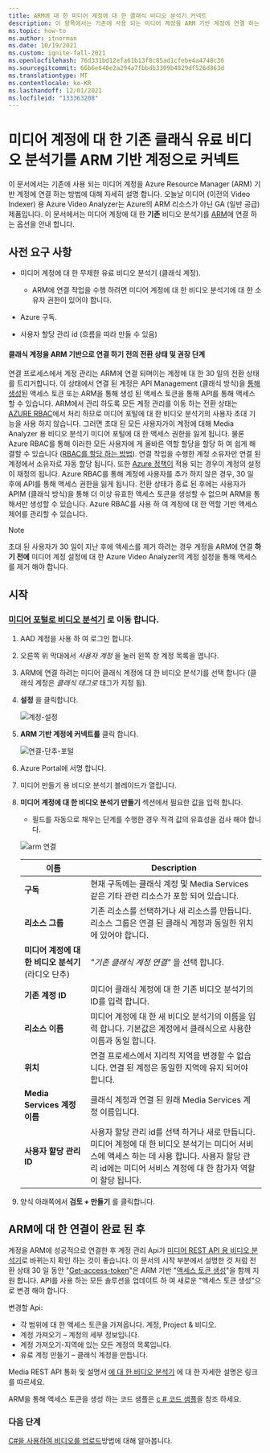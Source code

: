 ```yaml
---
title: ARM에 대 한 미디어 계정에 대 한 클래식 비디오 분석기 커넥트
description: 이 항목에서는 기존에 사용 되는 미디어 계정을 ARM 기반 계정에 연결 하는 방법을 설명 합니다.
ms.topic: how-to
ms.author: itnorman
ms.date: 10/19/2021
ms.custom: ignite-fall-2021
ms.openlocfilehash: 76d331bd12efa61b13f8c85ad1cfebe4a4748c36
ms.sourcegitcommit: 66b6e640e2a294a7fbbdb3309b4829df526d863d
ms.translationtype: MT
ms.contentlocale: ko-KR
ms.lasthandoff: 12/01/2021
ms.locfileid: "133363208"
---
```

# <a name="connect-an-existing-classic-paid-video-analyzer-for-media-account-to-arm-based-account"></a>미디어 계정에 대 한 기존 클래식 유료 비디오 분석기를 ARM 기반 계정으로 커넥트  

이 문서에서는 기존에 사용 되는 미디어 계정을 Azure Resource Manager (ARM) 기반 계정에 연결 하는 방법에 대해 자세히 설명 합니다.
오늘날 미디어 (이전의 Video Indexer) 용 Azure Video Analyzer는 Azure의 ARM 리소스가 아닌 GA (일반 공급) 제품입니다.
이 문서에서는 미디어 계정에 대 한 **기존** 비디오 분석기를 [ARM][docs-arm-overview]에 연결 하는 옵션을 안내 합니다.

## <a name="prerequisites"></a>사전 요구 사항

* 미디어 계정에 대 한 무제한 유료 비디오 분석기 (클래식 계정).

  * ARM에 연결 작업을 수행 하려면 미디어 계정에 대 한 비디오 분석기에 대 한 소유자 권한이 있어야 합니다.
* Azure 구독.
* 사용자 할당 관리 id (흐름을 따라 만들 수 있음)

#### <a name="transition-state-and-recommended-steps-before-connecting-a-classic-account-to-be-arm-based"></a>클래식 계정을 ARM 기반으로 연결 하기 전의 전환 상태 및 권장 단계

연결 프로세스에서 계정 관리는 ARM에 연결 되며이는 계정에 대 한 30 일의 전환 상태를 트리거합니다. 이 상태에서 연결 된 계정은 API Management (클래식 방식)을 [통해 생성](https://aka.ms/avam-dev-portal)된 액세스 토큰 또는 ARM을 통해 생성 된 액세스 토큰을 통해 API를 통해 액세스할 수 있습니다. ARM에서 관리 하도록 모든 계정 관리를 이동 하는 전환 상태는 [AZURE RBAC][docs-rbac-overview]에서 처리 하므로 미디어 포털에 대 한 비디오 분석기의 사용자 초대 기능을 사용 하지 않습니다. 그러면 초대 된 모든 사용자가이 계정에 대해 Media Analyzer 용 비디오 분석기 미디어 포털에 대 한 액세스 권한을 잃게 됩니다. 물론 Azure RBAC를 통해 이러한 모든 사용자에 게 올바른 역할 할당을 할당 하 여 쉽게 해결할 수 있습니다 ([RBAC를 할당 하는 방법][docs-rbac-assignment]). 연결 작업을 수행한 계정 소유자만 연결 된 계정에서 소유자로 자동 할당 됩니다. 또한 [Azure 정책이][docs-governance-policy] 적용 되는 경우이 계정의 설정이 재정의 됩니다.
Azure RBAC를 통해 계정에 사용자를 추가 하지 않은 경우, 30 일 후에 API를 통해 액세스 권한을 잃게 됩니다. 전환 상태가 종료 된 후에는 사용자가 APIM (클래식 방식)을 통해 더 이상 유효한 액세스 토큰을 생성할 수 없으며 ARM을 통해서만 생성할 수 있습니다. Azure RBAC를 사용 하 여 계정에 대 한 역할 기반 액세스 제어를 관리할 수 있습니다.

> [!NOTE]
> 초대 된 사용자가 30 일이 지난 후에 액세스를 제거 하려는 경우 계정을 ARM에 연결 **하기 전에** 미디어 계정 설정에 대 한 Azure Video Analyzer의 계정 설정을 통해 액세스를 제거 해야 합니다. 

## <a name="get-started"></a>시작

### <a name="browse-to-video-analyzer-for-media-portal"></a>[미디어 포털로 비디오 분석기](https://aka.ms/vi-portal-link) 로 이동 합니다.

1. AAD 계정을 사용 하 여 로그인 합니다.
1. 오른쪽 위 막대에서 *사용자 계정* 을 눌러 왼쪽 창 계정 목록을 엽니다.
1. ARM에 연결 하려는 미디어 클래식 계정에 대 한 비디오 분석기를 선택 합니다 (클래식 계정은 *클래식 태그로* 태그가 지정 됨).
1. **설정** 을 클릭합니다.

    ![계정-설정](media/connect-classic-account-to-arm/user-account-settings.png)
1. **ARM 기반 계정에 커넥트를** 클릭 합니다.

    ![연결-단추-포털](media/connect-classic-account-to-arm/connect-button.png)
1. Azure Portal에 서명 합니다.
1. 미디어 만들기 용 비디오 분석기 블레이드가 열립니다.
1. **미디어 계정에 대 한 비디오 분석기 만들기** 섹션에서 필요한 값을 입력 합니다.

    * 필드를 자동으로 채우는 단계를 수행한 경우 적격 값의 유효성을 검사 해야 합니다.

    ![arm 연결](media/connect-classic-account-to-arm/connect-blade-new.png)

    | 이름 | Description |
    | ---|---|
    |**구독**| 현재 구독에는 클래식 계정 및 Media Services 같은 기타 관련 리소스가 포함 되어 있습니다.|
    |**리소스 그룹**|기존 리소스를 선택하거나 새 리소스를 만듭니다. 리소스 그룹은 연결 된 클래식 계정과 동일한 위치에 있어야 합니다.|
    |**미디어 계정에 대 한 비디오 분석기** (라디오 단추)| *"기존 클래식 계정 연결"* 을 선택 합니다.|
    |**기존 계정 ID**| 미디어 클래식 계정에 대 한 기존 비디오 분석기의 ID를 입력 합니다.|
    |**리소스 이름**|미디어 계정에 대 한 새 비디오 분석기의 이름을 입력 합니다. 기본값은 계정에서 클래식으로 사용한 이름과 동일 합니다.|
    |**위치**|연결 프로세스에서 지리적 지역을 변경할 수 없습니다. 연결 된 계정은 동일한 지역에 유지 되어야 합니다. |
    |**Media Services 계정 이름**|클래식 계정과 연결 된 원래 Media Services 계정 이름입니다.|
    |**사용자 할당 관리 ID**|사용자 할당 관리 id를 선택 하거나 새로 만듭니다. 미디어 계정에 대 한 비디오 분석기는 미디어 서비스에 액세스 하는 데 사용 합니다. 사용자 할당 관리 id에는 미디어 서비스 계정에 대 한 참가자 역할이 할당 됩니다.|
1. 양식 아래쪽에서 **검토 + 만들기** 를 클릭합니다.

## <a name="after-connecting-to-arm-is-complete"></a>ARM에 대 한 연결이 완료 된 후 

계정을 ARM에 성공적으로 연결한 후 계정 관리 Api가 [미디어 REST API 용 비디오 분석기](/rest/api/videoindexer/accounts?branch=videoindex)로 바뀌는지 확인 하는 것이 좋습니다.
이 문서의 시작 부분에서 설명한 것 처럼 전환 상태 30 일 동안 "[Get-access-token](https://api-portal.videoindexer.ai/api-details#api=Operations&operation=Get-Account-Access-Token)"은 ARM 기반 "[액세스 토큰 생성](/rest/api/videoindexer/generate/access-token)"을 함께 지원 합니다.
API를 사용 하는 모든 솔루션을 업데이트 하 여 새로운 "액세스 토큰 생성"으로 변경 해야 합니다.
 
변경할 Api:

- 각 범위에 대 한 액세스 토큰을 가져옵니다. 계정, Project & 비디오.
- 계정 가져오기 – 계정의 세부 정보입니다.
- 계정 가져오기-지역에 있는 모든 계정의 목록입니다.
- 유료 계정 만들기 – 클래식 계정을 만듭니다.
 
Media REST API 통화 및 설명서 [에 대 한 비디오 분석기](/rest/api/videoindexer/accounts?branch=videoindex) 에 대 한 자세한 설명은 링크를 따르세요.

ARM을 통해 액세스 토큰을 생성 하는 코드 샘플은 [c # 코드 샘플](https://github.com/Azure-Samples/media-services-video-indexer/blob/master/ApiUsage/ArmBased/Program.cs)을 참조 하세요.

### <a name="next-steps"></a>다음 단계

[C#을 사용하여 비디오를 업로드](https://github.com/Azure-Samples/media-services-video-indexer/tree/master/ApiUsage/ArmBased)방법에 대해 알아봅니다.
  
<!-- links -->
[docs-arm-overview]: ../../azure-resource-manager/management/overview.md
[docs-rbac-overview]: ../../role-based-access-control/overview.md
[docs-rbac-assignment]: ../../role-based-access-control/role-assignments-portal.md
[docs-governance-policy]: ../../governance/policy/overview.md
